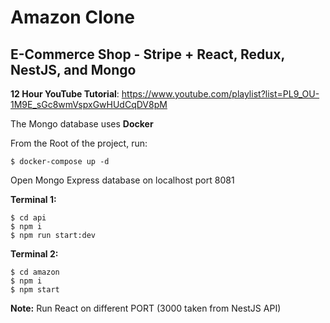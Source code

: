 # Amazon Clone

## E-Commerce Shop - Stripe + React, Redux, NestJS, and Mongo

**12 Hour YouTube Tutorial**: https://www.youtube.com/playlist?list=PL9_OU-1M9E_sGc8wmVspxGwHUdCqDV8pM

The Mongo database uses **Docker**

From the Root of the project, run:

```
$ docker-compose up -d
```

Open Mongo Express database on localhost port 8081

**Terminal 1:**

```
$ cd api
$ npm i
$ npm run start:dev
```

**Terminal 2:**

```
$ cd amazon
$ npm i
$ npm start
```

**Note:** Run React on different PORT (3000 taken from NestJS API)
